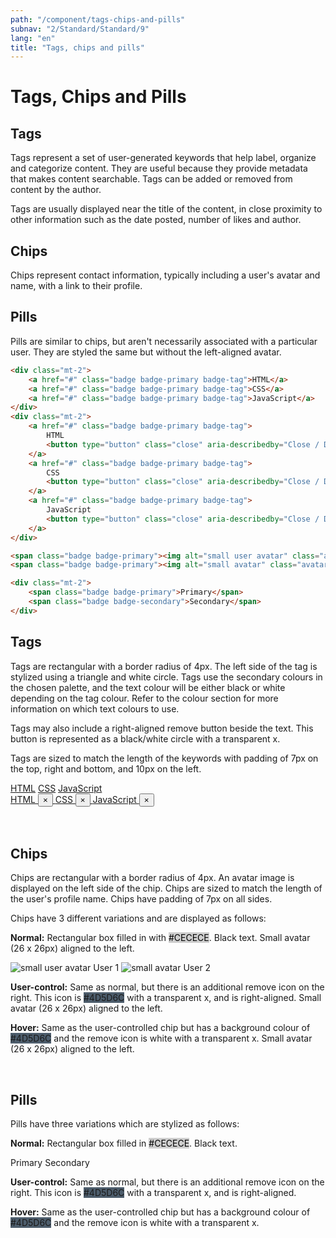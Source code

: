 ```yaml
---
path: "/component/tags-chips-and-pills"
subnav: "2/Standard/Standard/9"
lang: "en"
title: "Tags, chips and pills"
---
```


<helmet>
<title> Tags, Chips and Pills - Aurora Design System </title>
</helmet>

# Tags, Chips and Pills


## Tags

Tags represent a set of user-generated keywords that help label, organize and categorize content. They are useful because they provide metadata that makes content searchable. Tags can be added or removed from content by the author.

Tags are usually displayed near the title of the content, in close proximity to other information such as the date posted, number of likes and author.

## Chips

Chips represent contact information, typically including a user's avatar and name, with a link to their profile.

## Pills

Pills are similar to chips, but aren't necessarily associated with a particular user. They are styled the same but without the left-aligned avatar.

<documentationtabs remove="react">
      <doctabpanel type="html">


```html
<div class="mt-2">
    <a href="#" class="badge badge-primary badge-tag">HTML</a>
    <a href="#" class="badge badge-primary badge-tag">CSS</a>
    <a href="#" class="badge badge-primary badge-tag">JavaScript</a>
</div>
<div class="mt-2">
    <a href="#" class="badge badge-primary badge-tag">
        HTML
        <button type="button" class="close" aria-describedby="Close / Delete"><span aria-hidden="true">×</span></button>
    </a>
    <a href="#" class="badge badge-primary badge-tag">
        CSS
        <button type="button" class="close" aria-describedby="Close / Delete"><span aria-hidden="true">×</span></button>
    </a>
    <a href="#" class="badge badge-primary badge-tag">
        JavaScript
        <button type="button" class="close" aria-describedby="Close / Delete"><span aria-hidden="true">×</span></button>
    </a>
</div>
```

```html
<span class="badge badge-primary"><img alt="small user avatar" class="avatar avatar-sm" src="https://avataaars.io/?avatarStyle=Circle&topType=LongHairStraight2&accessoriesType=Wayfarers&hairColor=Black&facialHairType=Blank&clotheType=BlazerSweater&eyeType=Default&eyebrowType=RaisedExcitedNatural&mouthType=Default&skinColor=Yellow"> User 1</span>
<span class="badge badge-primary"><img alt="small avatar" class="avatar avatar-sm" src="https://avataaars.io/?avatarStyle=Circle&topType=LongHairStraight2&accessoriesType=Wayfarers&hairColor=Black&facialHairType=Blank&clotheType=BlazerSweater&eyeType=Default&eyebrowType=RaisedExcitedNatural&mouthType=Default&skinColor=Yellow"> User 2</span>
```

```html
<div class="mt-2">
    <span class="badge badge-primary">Primary</span>
    <span class="badge badge-secondary">Secondary</span>
</div>
```

</doctabpanel>
      <doctabpanel type="react">
      </doctabpanel>
      <doctabpanel type="design">
           

## Tags

Tags are rectangular with a border radius of 4px. The left side of the tag is stylized using a triangle and white circle. Tags use the secondary colours in the chosen palette, and the text colour will be either black or white depending on the tag colour. Refer to the colour section for more information on which text colours to use.

Tags may also include a right-aligned remove button beside the text. This button is represented as a black/white circle with a transparent x.

Tags are sized to match the length of the keywords with padding of 7px on the top, right and bottom, and 10px on the left.

<div class="mt-2">
    <a href="#!" class="badge badge-primary badge-tag">HTML</a>
    <a href="#!" class="badge badge-primary badge-tag">CSS</a>
    <a href="#!" class="badge badge-primary badge-tag">JavaScript</a>
</div>
<div class="mt-2">
    <a href="#!" class="badge badge-primary badge-tag">
    HTML
    <button type="button" class="close" aria-describedby="Close / Delete"><span aria-hidden="true">×</span></button>
    </a>
    <a href="#!" class="badge badge-primary badge-tag">
    CSS
    <button type="button" class="close" aria-describedby="Close / Delete"><span aria-hidden="true">×</span></button>
    </a>
    <a href="#!" class="badge badge-primary badge-tag">
    JavaScript
    <button type="button" class="close" aria-describedby="Close / Delete"><span aria-hidden="true">×</span></button>
    </a>
</div>

<br>
<br>

## Chips

Chips are rectangular with a border radius of 4px. An avatar image is displayed on the left side of the chip. Chips are sized to match the length of the user's profile name. Chips have padding of 7px on all sides.

Chips have 3 different variations and are displayed as follows:

**Normal:** Rectangular box filled in with <badge style="background-color: #CECECE;color:black;">#CECECE</badge>. Black text. Small avatar \(26 x 26px\) aligned to the left.

<span class="badge badge-primary"><img alt="small user avatar" class="avatar avatar-sm" src="https://avataaars.io/?avatarStyle=Circle&topType=LongHairStraight2&accessoriesType=Wayfarers&hairColor=Black&facialHairType=Blank&clotheType=BlazerSweater&eyeType=Default&eyebrowType=RaisedExcitedNatural&mouthType=Default&skinColor=Yellow"> User 1</span>
<span class="badge badge-primary"><img alt="small avatar" class="avatar avatar-sm" src="https://avataaars.io/?avatarStyle=Circle&topType=LongHairStraight2&accessoriesType=Wayfarers&hairColor=Black&facialHairType=Blank&clotheType=BlazerSweater&eyeType=Default&eyebrowType=RaisedExcitedNatural&mouthType=Default&skinColor=Yellow"> User 2</span>

**User-control:** Same as normal, but there is an additional remove icon on the right. This icon is <badge style="background-color: #4D5D6C;">#4D5D6C</badge> with a transparent x, and is right-aligned. Small avatar \(26 x 26px\) aligned to the left.

**Hover:** Same as the user-controlled chip but has a background colour of <badge style="background-color: #4D5D6C;">#4D5D6C</badge> and the remove icon is white with a transparent x. Small avatar \(26 x 26px\) aligned to the left.

<br>

## Pills

Pills have three variations which are stylized as follows:

**Normal:** Rectangular box filled in <badge style="background-color: #CECECE; color:black;">#CECECE</badge>. Black text.

<div class="mt-2">
    <span class="badge badge-primary">Primary</span>
    <span class="badge badge-secondary">Secondary</span>
</div>

**User-control:** Same as normal, but there is an additional remove icon on the right. This icon is <badge style="background-color: #4D5D6C;">#4D5D6C</badge> with a transparent x, and is right-aligned.

**Hover:** Same as the user-controlled chip but has a background colour of <badge style="background-color: #4D5D6C;">#4D5D6C</badge> and the remove icon is white with a transparent x.
      </doctabpanel>
    </documentationtabs>


